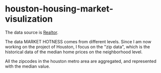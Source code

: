 # houston-housing-market-visulization

The data source is [Realtor](https://www.realtor.com/research/data/). 

The data MARKET HOTNESS comes from different levels. Since I am now working on the project of Houston, I focus on the "zip data", which is the historical data of the median home prices on the neighborhood level. 

All the zipcodes in the houston metro area are aggregated, and represented with the median value. 


